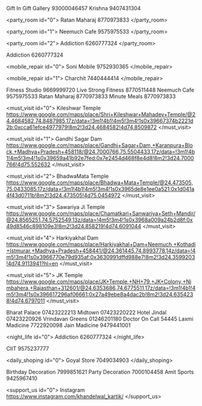 <Application>
	 
<gift id="0">
<name>Gift In Gift Gallery</name>
<no>93000046457</no>
</gift>
  
<gift id="1">
 <name>Krishna</name>
  <no>9407431304</no>
  </gift>



<party_room id="0">
<name>Ratan Maharaj</name>
<no>8770973833</no>
</party_room>

<party_room id="1">
<name>Neemuch Cafe</name>
<no>9575975533</no>
</party_room>

<party_room id="2">
<name>Addiction</name>
<no>6260777324</no>
</party_room>

<gaming id="0">
<name>Addiction</name>
<no>6260777324</no>
</gaming>

<mobile_repair id="0">
<name>Soni Mobile</name>
<no>9752930365</no>
</mobile_repair>

<mobile_repair id="1">
<name>Charchit</name>
<no>7440444414</no>
</mobile_repair>

 <gym id="0">
<name>Fitness Studio</name>
 <no>9669999720</no>
</gym>

 <gym id="1">
<name>Live Strong Fitness</name>
 <no>8770511448</no>
</gym>


<food id="0">
<name>Neemuch Cafe</name>
<no>9575975533</no>
</food>

 <food id="1">
<name>Ratan Maharaj</name>
<no>8770973833</no>
</food>

<food id="2">
<name>Minute Meals</name>
<no>8770973833</no>
</food>

<must_visit id="0">
<name>Kileshwar Temple</name>
<no>https://www.google.com/maps/place/Shri+Kileshwar+Mahadev+Temple/@24.4684582,74.8487985,17z/data=!3m1!4b1!4m5!3m4!1s0x39667374b2221d2b:0xcca61efce4977979!8m2!3d24.4684582!4d74.8509872</no>
</must_visit>

<must_visit id="1">
<name>Gandhi Sagar Dam</name>
<no>https://www.google.com/maps/place/Gandhi+Sagar+Dam,+Karanpura+Block,+Madhya+Pradesh+458118/@24.7000766,75.5504433,17z/data=!3m1!4b1!4m5!3m4!1s0x39659a41b92e7fed:0x7e2454d468f8e4d8!8m2!3d24.7000766!4d75.552632</no>
</must_visit>


<must_visit id="2">
<name>BhadwaMata Temple</name>
<no>https://www.google.com/maps/place/Bhadwa+Mata+Temple/@24.473505,75.0433085,17z/data=!3m1!4b1!4m5!3m4!1s0x3965de8e1ee0a521:0x1d041a4f43d0711b!8m2!3d24.473505!4d75.0454972</no>
</must_visit>

<must_visit id="3">
<name>Sawariya Ji Temple</name>
<no>https://www.google.com/maps/place/Chamatkari+Sanwariya+Seth+Mandir/@24.8565251,74.5752549,13z/data=!4m5!3m4!1s0x3968a009a24b2d8f:0x49d8546c898109e3!8m2!3d24.858219!4d74.6091044</no>
</must_visit>

<must_visit id="4">
<name>Harkiyakhal Dam</name>
<no>https://www.google.com/maps/place/Harkiyakhal+Dam+Neemuch,+Kothadi+Istmurar,+Madhya+Pradesh+458441/@24.361445,74.8993778,14z/data=!4m5!3m4!1s0x3966770e79d935af:0x3630991dffd988e7!8m2!3d24.3599203!4d74.9113941?hl=en</no>
</must_visit>

<must_visit id="5">
<name>JK Temple</name>
<no>https://www.google.com/maps/place/JK+Temple,+NH+79,+JK+Colony,+Nimbahera,+Rajasthan+312601/@24.6353686,74.6775511,17z/data=!3m1!4b1!4m5!3m4!1s0x396617296af06661:0x27a49ebe8a4dac2b!8m2!3d24.6354238!4d74.6797011</no>
</must_visit>


<hotel id="0">
<name>Bharat Palace</name>
<no>07423222213</no>
</hotel>

<hotel id="1">
<name>Midtown</name>
<no>07423220222</no>
</hotel>

<hotel id="2">
<name>Hotel Jindal</name>
<no>07423220926</no>
</hotel>


<hotel id="3">
<name>Vrindavan Greens</name>
<no>01246201180</no>
</hotel>


<medicine id="0">
<name>Doctor On Call</name>
 <no>54445</no>
</medicine>

<medicine id="1">
<name>Laxmi Madicine</name>
 <no>7722920098</no>
</medicine>

<medicine id="2">
<name>Jain Madicine</name>
 <no>9479441001</no>
</medicine>



<night_life id="0">
<name>Addiction</name>
<no>6260777324</no>
</night_life>
  
 <education id="0">
 <name>CIIT</name>
<no>9575237777</no>
 </education>

<daily_shoping id="0">
<name>Goyal Store</name>
<no>7049034903</no>
</daily_shoping>

<decoration id="0">
<name>Birthday Decoration</name>
<no>7999851621</no>
</decoration>

<decoration id="0">
<name>Party Decoration</name>
<no>7000104458</no>
</decoration>
  

 <sports id="0">
<name>Amit Sports</name>
<no>9425967410</no>
</sports>
  
<support_us id="0">
<name>Instagram</name>
<no>https://www.instagram.com/khandelwal_kartik/</no>
</support_us>


</Application>

